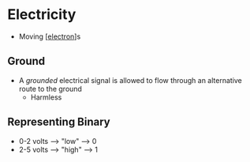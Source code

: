# Electricity

- Moving [[electron]]s

## Ground

- A _grounded_ electrical signal is allowed to flow through an alternative route to the ground
  - Harmless

## Representing Binary

- 0-2 volts --> "low" --> 0
- 2-5 volts --> "high" --> 1

[//begin]: # "Autogenerated link references for markdown compatibility"
[electron]: electron "Electron"
[//end]: # "Autogenerated link references"